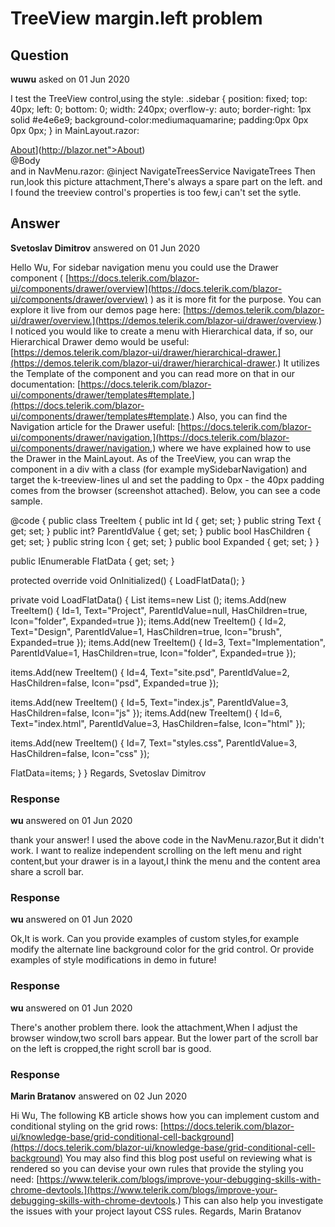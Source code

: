 # TreeView margin.left problem

## Question

**wuwu** asked on 01 Jun 2020

I test the TreeView control,using the style: .sidebar { position: fixed; top: 40px; left: 0; bottom: 0; width: 240px; overflow-y: auto; border-right: 1px solid #e4e6e9; background-color:mediumaquamarine; padding:0px 0px 0px 0px; } in MainLayout.razor: <body> <div class="header"> <a href="[http://blazor.net">About</a>](http://blazor.net">About</a>) </div> <div class="sidebar"> <NavMenu/> </div> <div class="content"> @Body </div> </body> and in NavMenu.razor: @inject NavigateTreesService NavigateTrees <TelerikTreeView Data="@NavigateTrees.TreeData"> <TreeViewBindings> <TreeViewBinding ParentIdField="ParentIdValue" IconField="Icon" UrlField="Page"> </TreeViewBinding> </TreeViewBindings> </TelerikTreeView> Then run,look this picture attachment,There's always a spare part on the left. and I found the treeview control's properties is too few,i can't set the sytle.

## Answer

**Svetoslav Dimitrov** answered on 01 Jun 2020

Hello Wu, For sidebar navigation menu you could use the Drawer component ( [https://docs.telerik.com/blazor-ui/components/drawer/overview](https://docs.telerik.com/blazor-ui/components/drawer/overview) ) as it is more fit for the purpose. You can explore it live from our demos page here: [https://demos.telerik.com/blazor-ui/drawer/overview.](https://demos.telerik.com/blazor-ui/drawer/overview.) I noticed you would like to create a menu with Hierarchical data, if so, our Hierarchical Drawer demo would be useful: [https://demos.telerik.com/blazor-ui/drawer/hierarchical-drawer.](https://demos.telerik.com/blazor-ui/drawer/hierarchical-drawer.) It utilizes the Template of the component and you can read more on that in our documentation: [https://docs.telerik.com/blazor-ui/components/drawer/templates#template.](https://docs.telerik.com/blazor-ui/components/drawer/templates#template.) Also, you can find the Navigation article for the Drawer useful: [https://docs.telerik.com/blazor-ui/components/drawer/navigation,](https://docs.telerik.com/blazor-ui/components/drawer/navigation,) where we have explained how to use the Drawer in the MainLayout. As of the TreeView, you can wrap the component in a div with a class (for example mySidebarNavigation) and target the k-treeview-lines ul and set the padding to 0px - the 40px padding comes from the browser (screenshot attached). Below, you can see a code sample. <style>.mySidebarNavigation.k-treeview-lines { padding: 0px;
} </style> <div class="mySidebarNavigation"> <TelerikTreeView Data="@FlatData"> <TreeViewBindings> <TreeViewBinding ParentIdField="ParentIdValue"> </TreeViewBinding> </TreeViewBindings> </TelerikTreeView> </div> @code {
public class TreeItem
{
public int Id { get; set; }
public string Text { get; set; }
public int? ParentIdValue { get; set; }
public bool HasChildren { get; set; }
public string Icon { get; set; }
public bool Expanded { get; set; }
}

public IEnumerable <TreeItem> FlatData { get; set; }

protected override void OnInitialized()
{
LoadFlatData();
}

private void LoadFlatData()
{
List <TreeItem> items=new List <TreeItem> ();
items.Add(new TreeItem()
{
Id=1,
Text="Project",
ParentIdValue=null,
HasChildren=true,
Icon="folder",
Expanded=true
});
items.Add(new TreeItem()
{
Id=2,
Text="Design",
ParentIdValue=1,
HasChildren=true,
Icon="brush",
Expanded=true
});
items.Add(new TreeItem()
{
Id=3,
Text="Implementation",
ParentIdValue=1,
HasChildren=true,
Icon="folder",
Expanded=true
});

items.Add(new TreeItem()
{
Id=4,
Text="site.psd",
ParentIdValue=2,
HasChildren=false,
Icon="psd",
Expanded=true
});

items.Add(new TreeItem()
{
Id=5,
Text="index.js",
ParentIdValue=3,
HasChildren=false,
Icon="js"
});
items.Add(new TreeItem()
{
Id=6,
Text="index.html",
ParentIdValue=3,
HasChildren=false,
Icon="html"
});

items.Add(new TreeItem()
{
Id=7,
Text="styles.css",
ParentIdValue=3,
HasChildren=false,
Icon="css"
});

FlatData=items;
}
} Regards, Svetoslav Dimitrov

### Response

**wu** answered on 01 Jun 2020

thank your answer! I used the above code in the NavMenu.razor,But it didn't work. I want to realize independent scrolling on the left menu and right content,but your drawer is in a layout,I think the menu and the content area share a scroll bar.

### Response

**wu** answered on 01 Jun 2020

Ok,It is work. Can you provide examples of custom styles,for example modify the alternate line background color for the grid control. Or provide examples of style modifications in demo in future!

### Response

**wu** answered on 01 Jun 2020

There's another problem there. look the attachment,When I adjust the browser window,two scroll bars appear. But the lower part of the scroll bar on the left is cropped,the right scroll bar is good.

### Response

**Marin Bratanov** answered on 02 Jun 2020

Hi Wu, The following KB article shows how you can implement custom and conditional styling on the grid rows: [https://docs.telerik.com/blazor-ui/knowledge-base/grid-conditional-cell-background](https://docs.telerik.com/blazor-ui/knowledge-base/grid-conditional-cell-background) You may also find this blog post useful on reviewing what is rendered so you can devise your own rules that provide the styling you need: [https://www.telerik.com/blogs/improve-your-debugging-skills-with-chrome-devtools.](https://www.telerik.com/blogs/improve-your-debugging-skills-with-chrome-devtools.) This can also help you investigate the issues with your project layout CSS rules. Regards, Marin Bratanov
